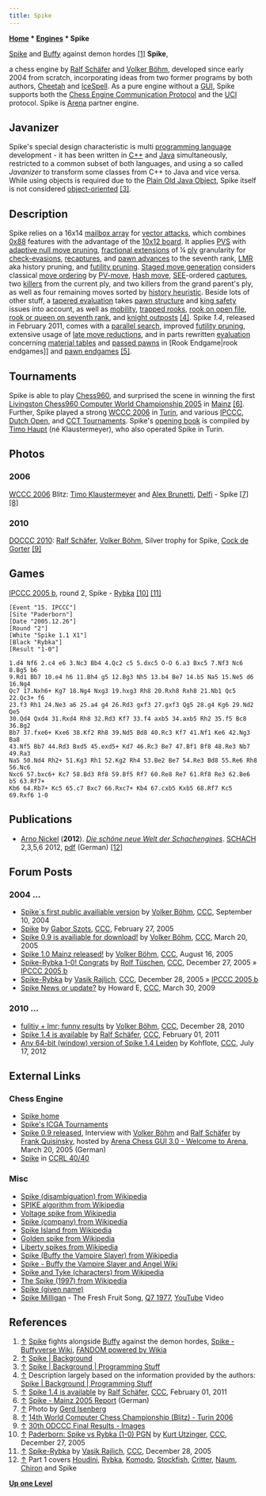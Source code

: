 ```yaml
---
title: Spike
---
```

**[Home](Home "Home") \* [Engines](Engines "Engines") \* Spike**



 [](http://buffy.wikia.com/wiki/Spike) [Spike](https://en.wikipedia.org/wiki/Spike_%28Buffy_the_Vampire_Slayer%29) and [Buffy](https://en.wikipedia.org/wiki/Buffy_Summers) against demon hordes <a id="cite-note-1" href="#cite-ref-1">[1]</a> 
**Spike**,  

a chess engine by [Ralf Schäfer](Ralf_Sch%C3%A4fer "Ralf Schäfer") and [Volker Böhm](Volker_B%C3%B6hm "Volker Böhm"), developed since early 2004 from scratch, incorporating ideas from two former programs by both authors, [Cheetah](index.php?title=Cheetah&action=edit&redlink=1 "Cheetah (page does not exist)") and [IceSpell](index.php?title=IceSpell&action=edit&redlink=1 "IceSpell (page does not exist)"). As a pure engine without a [GUI](GUI "GUI"), Spike supports both the [Chess Engine Communication Protocol](Chess_Engine_Communication_Protocol "Chess Engine Communication Protocol") and the [UCI](UCI "UCI") protocol. Spike is [Arena](Arena "Arena") partner engine.



## Javanizer


Spike's special design characteristic is multi [programming language](Languages "Languages") development - it has been written in [C++](Cpp "Cpp") and [Java](Java "Java") simultaneously, restricted to a common subset of both languages, and using a so called *Javanizer* to transform some classes from C++ to Java and vice versa. While using objects is required due to the [Plain Old Java Object](https://en.wikipedia.org/wiki/Plain_Old_Java_Object), Spike itself is not considered [object-oriented](https://en.wikipedia.org/wiki/Object-oriented_programming) <a id="cite-note-3" href="#cite-ref-3">[3]</a>. 



## Description


Spike relies on a 16x14 [mailbox array](Mailbox "Mailbox") for [vector attacks](Vector_Attacks "Vector Attacks"), which combines [0x88](0x88 "0x88") features with the advantage of the [10x12 board](10x12_Board "10x12 Board"). It applies [PVS](Principal_Variation_Search "Principal Variation Search") with [adaptive null move pruning](Null_Move_Pruning#AdaptiveNullMovePruning "Null Move Pruning"), [fractional extensions](Extensions#FractionalExtensions "Extensions") of ¼ [ply](Ply "Ply") granularity for [check-evasions](Check_Extensions "Check Extensions"), [recaptures](Recapture_Extensions "Recapture Extensions"), and [pawn advances](Passed_Pawn_Extensions "Passed Pawn Extensions") to the seventh rank, [LMR](Late_Move_Reductions "Late Move Reductions") aka history pruning, and [futility pruning](Futility_Pruning "Futility Pruning"). [Staged move generation](Move_Generation#Staged "Move Generation") considers classical [move ordering](Move_Ordering "Move Ordering") by [PV-move](PV-Move "PV-Move"), [Hash move](Hash_Move "Hash Move"), [SEE](Static_Exchange_Evaluation "Static Exchange Evaluation")-ordered [captures](Captures "Captures"), two [killers](Killer_Move "Killer Move") from the current ply, and two killers from the grand parent's ply, as well as four remaining moves sorted by [history heuristic](History_Heuristic "History Heuristic"). Beside lots of other stuff, a [tapered evaluation](Tapered_Eval "Tapered Eval") takes [pawn structure](Pawn_Structure "Pawn Structure") and [king safety](King_Safety "King Safety") issues into account, as well as [mobility](Mobility "Mobility"), [trapped rooks](Trapped_Pieces "Trapped Pieces"), [rook on open file](Rook_on_Open_File "Rook on Open File"), [rook or queen on seventh rank](index.php?title=Rook_on_seventh&action=edit&redlink=1 "Rook on seventh (page does not exist)"), and [knight outposts](Outposts "Outposts") <a id="cite-note-4" href="#cite-ref-4">[4]</a>.
Spike *1.4*, released in February 2011, comes with a [parallel search](Parallel_Search "Parallel Search"), improved [futility pruning](Futility_Pruning "Futility Pruning"), extensive usage of [late move reductions](Late_Move_Reductions "Late Move Reductions"), and in parts rewritten [evaluation](Evaluation "Evaluation") concerning [material tables](Material_Tables "Material Tables") and [passed pawns](Passed_Pawn "Passed Pawn") in [Rook Endgame|rook endgames]] and [pawn endgames](Pawn_Endgame "Pawn Endgame") <a id="cite-note-5" href="#cite-ref-5">[5]</a>.



## Tournaments


Spike is able to play [Chess960](Chess960 "Chess960"), and surprised the scene in winning the first [Livingston Chess960 Computer World Championship 2005](Chess960CWC_2005 "Chess960CWC 2005") in [Mainz](https://en.wikipedia.org/wiki/Mainz) <a id="cite-note-6" href="#cite-ref-6">[6]</a>. Further, Spike played a strong [WCCC 2006](WCCC_2006 "WCCC 2006") in [Turin](https://en.wikipedia.org/wiki/Turin), and various [IPCCC](IPCCC "IPCCC"), [Dutch Open](Dutch_Open_Computer_Chess_Championship "Dutch Open Computer Chess Championship"), and [CCT Tournaments](CCT_Tournaments "CCT Tournaments"). Spike's [opening book](Opening_Book "Opening Book") is compiled by [Timo Haupt](Timo_Haupt "Timo Haupt") (né Klaustermeyer), who also operated Spike in Turin.



## Photos


### 2006


 [](File:TimoAlexWCCC2006.JPG) 
[WCCC 2006](WCCC_2006 "WCCC 2006") Blitz: [Timo Klaustermeyer](Timo_Haupt "Timo Haupt") and [Alex Brunetti](Alex_Brunetti "Alex Brunetti"), [Delfi](Delfi "Delfi") - Spike <a id="cite-note-7" href="#cite-ref-7">[7]</a> <a id="cite-note-8" href="#cite-ref-8">[8]</a>



### 2010


 [](File:SpikesDOCCC2010.jpg) 
[DOCCC 2010](DOCCC_2010 "DOCCC 2010"): [Ralf Schäfer](Ralf_Sch%C3%A4fer "Ralf Schäfer"), [Volker Böhm](Volker_B%C3%B6hm "Volker Böhm"), Silver trophy for Spike, [Cock de Gorter](Cock_de_Gorter "Cock de Gorter") <a id="cite-note-9" href="#cite-ref-9">[9]</a>



## Games


[IPCCC 2005 b](IPCCC_2005_b "IPCCC 2005 b"), round 2, Spike - [Rybka](Rybka "Rybka") <a id="cite-note-10" href="#cite-ref-10">[10]</a> <a id="cite-note-11" href="#cite-ref-11">[11]</a>




```
[Event "15. IPCCC"]
[Site "Paderborn"]
[Date "2005.12.26"]
[Round "2"]
[White "Spike 1.1 X1"]
[Black "Rybka"]
[Result "1-0"]

1.d4 Nf6 2.c4 e6 3.Nc3 Bb4 4.Qc2 c5 5.dxc5 O-O 6.a3 Bxc5 7.Nf3 Nc6 8.Bg5 b6 
9.Rd1 Bb7 10.e4 h6 11.Bh4 g5 12.Bg3 Nh5 13.b4 Be7 14.b5 Na5 15.Ne5 d6 16.Ng4 
Qc7 17.Nxh6+ Kg7 18.Ng4 Nxg3 19.hxg3 Rh8 20.Rxh8 Rxh8 21.Nb1 Qc5 22.Qc3+ f6 
23.f3 Rh1 24.Ne3 a6 25.a4 g4 26.Rd3 gxf3 27.gxf3 Qg5 28.g4 Kg6 29.Nd2 Qe5 
30.Qd4 Qxd4 31.Rxd4 Rh8 32.Rd3 Kf7 33.f4 axb5 34.axb5 Rh2 35.f5 Bc8 36.Bg2 
Bb7 37.fxe6+ Kxe6 38.Kf2 Rh8 39.Nd5 Bd8 40.Rc3 Kf7 41.Nf1 Ke6 42.Ng3 Ba8 
43.Nf5 Bb7 44.Rd3 Bxd5 45.exd5+ Kd7 46.Rc3 Be7 47.Bf1 Bf8 48.Re3 Nb7 49.Ra3 
Na5 50.Nd4 Rh2+ 51.Kg3 Rh1 52.Kg2 Rh4 53.Be2 Be7 54.Re3 Bd8 55.Re6 Rh8 56.Nc6 
Nxc6 57.bxc6+ Kc7 58.Bd3 Rf8 59.Bf5 Rf7 60.Re8 Re7 61.Rf8 Re3 62.Be6 b5 63.Rf7+ 
Kb6 64.Rb7+ Kc5 65.c7 Bxc7 66.Rxc7+ Kb4 67.cxb5 Kxb5 68.Rf7 Kc5 69.Rxf6 1-0

```

## Publications


* [Arno Nickel](Arno_Nickel "Arno Nickel") (**2012**). *[Die schöne neue Welt der Schachengines](http://www.edition-marco-shop.de/epages/64079634.sf/de_DE/?ObjectPath=/Shops/64079634/Categories/Schachgeschehen/Computerschach)*. [SCHACH](http://www.zeitschriftschach.de/) 2,3,5,6 2012, [pdf](http://www.edition-marco-shop.de/WebRoot/Store14/Shops/64079634/5177/F0A3/C389/D0DD/3A71/C0A8/2935/25F6/Die_schoene_neue_Welt_der_Schachengines.pdf) (German) <a id="cite-note-12" href="#cite-ref-12">[12]</a>


## Forum Posts


### 2004 ...


* [Spike´s first public availiable version](https://www.stmintz.com/ccc/index.php?id=387005) by [Volker Böhm](Volker_B%C3%B6hm "Volker Böhm"), [CCC](CCC "CCC"), September 10, 2004
* [Spike](https://www.stmintz.com/ccc/index.php?id=414513) by [Gabor Szots](Gabor_Szots "Gabor Szots"), [CCC](CCC "CCC"), February 27, 2005
* [Spike 0.9 is availiable for download!](https://www.stmintz.com/ccc/index.php?id=417595) by [Volker Böhm](Volker_B%C3%B6hm "Volker Böhm"), [CCC](CCC "CCC"), March 20, 2005
* [Spike 1.0 Mainz released!](https://www.stmintz.com/ccc/index.php?id=442634) by [Volker Böhm](Volker_B%C3%B6hm "Volker Böhm"), [CCC](CCC "CCC"), August 16, 2005
* [Spike-Rybka 1-0! Congrats](https://www.stmintz.com/ccc/index.php?id=474112) by [Rolf Tüschen](Rolf_T%C3%BCschen "Rolf Tüschen"), [CCC](CCC "CCC"), December 27, 2005 » [IPCCC 2005 b](IPCCC_2005_b "IPCCC 2005 b")
* [Spike-Rybka](https://www.stmintz.com/ccc/index.php?id=474330) by [Vasik Rajlich](Vasik_Rajlich "Vasik Rajlich"), [CCC](CCC "CCC"), December 28, 2005 » [IPCCC 2005 b](IPCCC_2005_b "IPCCC 2005 b")
* [Spike News or update?](http://www.talkchess.com/forum3/viewtopic.php?f=2&t=27246) by Howard E, [CCC](CCC "CCC"), March 30, 2009


### 2010 ...


* [fulitiy + lmr; funny results](http://www.talkchess.com/forum/viewtopic.php?t=37337) by [Volker Böhm](Volker_B%C3%B6hm "Volker Böhm"), [CCC](CCC "CCC"), December 28, 2010
* [Spike 1.4 is available](http://www.talkchess.com/forum3/viewtopic.php?f=2&t=37915) by [Ralf Schäfer](Ralf_Sch%C3%A4fer "Ralf Schäfer"), [CCC](CCC "CCC"), February 01, 2011
* [Any 64-bit (window) version of Spike 1.4 Leiden](http://www.talkchess.com/forum3/viewtopic.php?f=2&t=44472) by Kohflote, [CCC](CCC "CCC"), July 17, 2012


## External Links


### Chess Engine


* [Spike home](http://spike.lazypics.de/index_en.html)
* [Spike's ICGA Tournaments](https://www.game-ai-forum.org/icga-tournaments/program.php?id=80)
* [Spike 0.9 released](http://www.playwitharena.com/?Interviews:Volker_B%26ouml%3Bhm_and_Ralf_Sch%26auml%3Bfer_%28Spike%29), Interview with [Volker Böhm](Volker_B%C3%B6hm "Volker Böhm") and [Ralf Schäfer](Ralf_Sch%C3%A4fer "Ralf Schäfer") by [Frank Quisinsky](Frank_Quisinsky "Frank Quisinsky"), hosted by [Arena Chess GUI 3.0 - Welcome to Arena](http://www.playwitharena.com/), March 20, 2005 (German)
* [Spike](http://www.computerchess.org.uk/ccrl/4040/cgi/compare_engines.cgi?family=Spike&print=Rating+list&print=Results+table&print=LOS+table&print=Ponder+hit+table&print=Eval+difference+table&print=Comopp+gamenum+table&print=Overlap+table&print=Score+with+common+opponents) in [CCRL 40/40](CCRL "CCRL")


### Misc


* [Spike (disambiguation) from Wikipedia](https://en.wikipedia.org/wiki/Spike)
* [SPIKE algorithm from Wikipedia](https://en.wikipedia.org/wiki/SPIKE_algorithm)
* [Voltage spike from Wikipedia](https://en.wikipedia.org/wiki/Voltage_spike)
* [Spike (company) from Wikipedia](https://en.wikipedia.org/wiki/Spike_%28company%29)
* [Spike Island from Wikipedia](https://en.wikipedia.org/wiki/Spike_Island)
* [Golden spike from Wikipedia](https://en.wikipedia.org/wiki/Golden_spike)
* [Liberty spikes from Wikipedia](https://en.wikipedia.org/wiki/Liberty_spikes)
* [Spike (Buffy the Vampire Slayer) from Wikipedia](https://en.wikipedia.org/wiki/Spike_%28Buffy_the_Vampire_Slayer%29)
* [Spike - Buffy the Vampire Slayer and Angel Wiki](http://buffy.wikia.com/wiki/Spike)
* [Spike and Tyke (characters) from Wikipedia](https://en.wikipedia.org/wiki/Spike_and_Tyke_%28characters%29)
* [The Spike (1997) from Wikipedia](https://en.wikipedia.org/wiki/The_Spike_%281997%29)
* [Spike (given name)](https://en.wikipedia.org/wiki/Spike_%28given_name%29)
* [Spike Milligan](https://en.wikipedia.org/wiki/Spike_Milligan) - The Fresh Fruit Song, [Q7 1977](https://en.wikipedia.org/wiki/Q..._(TV_series)), [YouTube](https://en.wikipedia.org/wiki/YouTube) Video


 
## References


1. <a id="cite-ref-1" href="#cite-note-1">↑</a> [Spike](https://en.wikipedia.org/wiki/Spike_%28Buffy_the_Vampire_Slayer%29) fights alongside [Buffy](https://en.wikipedia.org/wiki/Buffy_Summers) against the demon hordes, [Spike - Buffyverse Wiki](https://buffy.fandom.com/wiki/Spike), [FANDOM powered by Wikia](https://en.wikipedia.org/wiki/Wikia)
2. <a id="cite-ref-2" href="#cite-note-2">↑</a> [Spike | Background](http://spike.lazypics.de/bg_index_en.html)
3. <a id="cite-ref-3" href="#cite-note-3">↑</a> [Spike | Background | Programming Stuff](http://spike.lazypics.de/bg_index_en.html)
4. <a id="cite-ref-4" href="#cite-note-4">↑</a> Description largely based on the information provided by the authors: [Spike | Background | Programming Stuff](http://spike.lazypics.de/bg_index_en.html)
5. <a id="cite-ref-5" href="#cite-note-5">↑</a> [Spike 1.4 is available](http://www.talkchess.com/forum3/viewtopic.php?f=2&t=37915) by [Ralf Schäfer](Ralf_Sch%C3%A4fer "Ralf Schäfer"), [CCC](CCC "CCC"), February 01, 2011
6. <a id="cite-ref-6" href="#cite-note-6">↑</a> [Spike - Mainz 2005 Report](http://www.spikechess.de/mainz2005.html) (German)
7. <a id="cite-ref-7" href="#cite-note-7">↑</a> Photo by [Gerd Isenberg](Gerd_Isenberg "Gerd Isenberg")
8. <a id="cite-ref-8" href="#cite-note-8">↑</a> [14th World Computer Chess Championship (Blitz) - Turin 2006](https://www.game-ai-forum.org/icga-tournaments/tournament.php?id=17)
9. <a id="cite-ref-9" href="#cite-note-9">↑</a> [30th ODCCC Final Results - Images](http://www.csvn.nl/index.php?option=com_content&view=article&id=487%3A30th-odccc-final-results&catid=51%3Atoernooien&Itemid=28&lang=en)
10. <a id="cite-ref-10" href="#cite-note-10">↑</a> [Paderborn: Spike vs Rybka (1-0) PGN](https://www.stmintz.com/ccc/index.php?id=474125) by [Kurt Utzinger](Kurt_Utzinger "Kurt Utzinger"), [CCC](CCC "CCC"), December 27, 2005
11. <a id="cite-ref-11" href="#cite-note-11">↑</a> [Spike-Rybka](https://www.stmintz.com/ccc/index.php?id=474330) by [Vasik Rajlich](Vasik_Rajlich "Vasik Rajlich"), [CCC](CCC "CCC"), December 28, 2005
12. <a id="cite-ref-12" href="#cite-note-12">↑</a> Part 1 covers [Houdini](Houdini "Houdini"), [Rybka](Rybka "Rybka"), [Komodo](Komodo "Komodo"), [Stockfish](Stockfish "Stockfish"), [Critter](Critter "Critter"), [Naum](Naum "Naum"), [Chiron](Chiron "Chiron") and Spike

**[Up one Level](Engines "Engines")**







 
